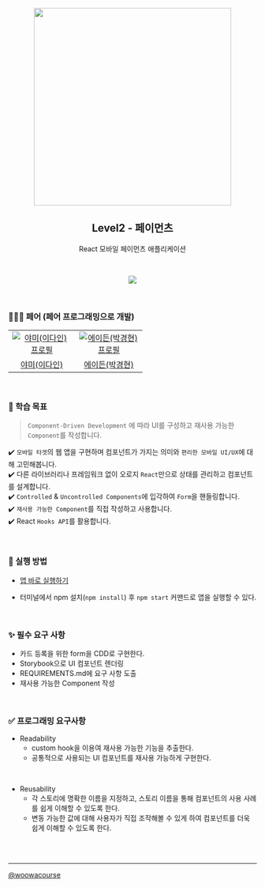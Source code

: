 <p align="middle" >
  <img src="https://techcourse-storage.s3.ap-northeast-2.amazonaws.com/0fefce79602043a9b3281ee1dd8f4be6" width="400">
</p>
<h2 align="middle">Level2 - 페이먼츠</h2>
<p align="middle">React 모바일 페이먼츠 애플리케이션</p>
</p>

<br>

<p align="middle" >
  <img src="https://user-images.githubusercontent.com/108778921/233367963-d6320c4b-5ee8-4a25-acb9-0cbcdb478c4e.png">
</p>

<br>

### 🧑‍🤝‍🧑 페어 (페어 프로그래밍으로 개발)

<table>
  <tr>
    <td align="center" width="120px">
      <a href="https://github.com/feb-dain" target="_blank">
        <img src="https://avatars.githubusercontent.com/u/108778921?v=4" alt="야미(이다인) 프로필" />
      </a>
    </td>
    <td align="center" width="120px">
      <a href="https://github.com/gyeongza" target="_blank">
        <img src="https://avatars.githubusercontent.com/u/62369936?v=4" alt="에이든(박경현) 프로필" />
      </a>
    </td>
  </tr>
  <tr>
    <td align="center">
      <a href="https://github.com/feb-dain" target="_blank">
        야미(이다인)
      </a>
    </td>
    <td align="center">
      <a href="https://github.com/gyeongza" target="_blank">
        에이든(박경현) 
      </a>
    </td>
  </tr>
</table>

<br>

### 🚀 학습 목표

> `Component-Driven Development` 에 따라 UI를 구성하고 재사용 가능한 `Component`를 작성합니다.

✔️ `모바일 타겟`의 웹 앱을 구현하며 컴포넌트가 가지는 의미와 `편리한 모바일 UI/UX`에 대해 고민해봅니다.  
✔️ 다른 라이브러리나 프레임워크 없이 오로지 `React`만으로 상태를 관리하고 컴포넌트를 설계합니다.  
✔️ `Controlled` & `Uncontrolled Components`에 입각하여 `Form`을 핸들링합니다.  
✔️ `재사용 가능한 Component`를 직접 작성하고 사용합니다.  
✔️ React `Hooks API`를 활용합니다.

<br>

### 📝 실행 방법

- <a href="https://feb-dain.github.io/react-payments/">앱 바로 실행하기</a>

- 터미널에서 npm 설치(`npm install`) 후 `npm start` 커맨드로 앱을 실행할 수 있다.

<br>

### ✨ 필수 요구 사항

- 카드 등록을 위한 form을 CDD로 구현한다.
- Storybook으로 UI 컴포넌트 렌더링
- REQUIREMENTS.md에 요구 사항 도출
- 재사용 가능한 Component 작성

<br>

### ✅ 프로그래밍 요구사항

- Readability
  - custom hook을 이용여 재사용 가능한 기능을 추출한다.
  - 공통적으로 사용되는 UI 컴포넌트를 재사용 가능하게 구현한다.

<br>

- Reusability
  - 각 스토리에 명확한 이름을 지정하고, 스토리 이름을 통해 컴포넌트의 사용 사례를 쉽게 이해할 수 있도록 한다.
  - 변동 가능한 값에 대해 사용자가 직접 조작해볼 수 있게 하여 컴포넌트를 더욱 쉽게 이해할 수 있도록 한다.

<br>
<br>

---

<a href="https://github.com/woowacourse">@woowacourse</a>
